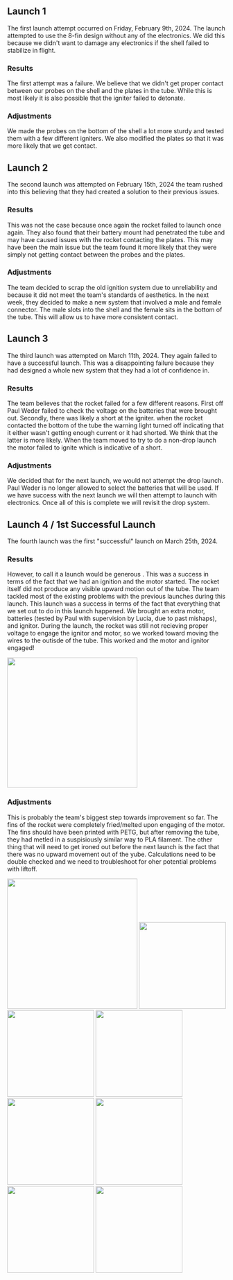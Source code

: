 ## Launch 1

The first launch attempt occurred on Friday, February 9th, 2024. The launch attempted to use the 8-fin design without any of the electronics. We did this because we didn't want to damage any electronics if the shell failed to stabilize in flight. 

### Results

The first attempt was a failure. We believe that we didn't get proper contact between our probes on the shell and the plates in the tube. While this is most likely it is also possible that the igniter failed to detonate. 

### Adjustments

We made the probes on the bottom of the shell a lot more sturdy and tested them with a few different igniters. We also modified the plates so that it was more likely that we get contact.

## Launch 2 

The second launch was attempted on February 15th, 2024 the team rushed into this believing that they had created a solution to their previous issues.



### Results
 This was not the case because once again the rocket failed to launch once again. They also found that their battery mount had penetrated the tube and may have caused issues with the rocket contacting the plates. This may have been the main issue but the team found it more likely that they were simply not getting contact between the probes and the plates.



### Adjustments

The team decided to scrap the old ignition system due to unreliability and because it did not meet the team's standards of aesthetics. In the next week, they decided to make a new system that involved a male and female connector. The male slots into the shell and the female sits in the bottom of the tube. This will allow us to have more consistent contact.

## Launch 3

The third launch was attempted on March 11th, 2024. They again failed to have a successful launch. This was a disappointing failure because they had designed a whole new system that they had a lot of confidence in.

### Results

The team believes that the rocket failed for a few different reasons. First off Paul Weder failed to check the voltage on the batteries that were brought out. Secondly, there was likely a short at the igniter. when the rocket contacted the bottom of the tube the warning light turned off indicating that it either wasn't getting enough current or it had shorted. We think that the latter is more likely. When the team moved to try to do a non-drop launch the motor failed to ignite which is indicative of a short.

### Adjustments

We decided that for the next launch, we would not attempt the drop launch. Paul Weder is no longer allowed to select the batteries that will be used. If we have success with the next launch we will then attempt to launch with electronics. Once all of this is complete we will revisit the drop system.


## Launch 4 / 1st Successful Launch

The fourth launch was the first "successful" launch on March 25th, 2024. 

### Results 

However, to call it a launch would be generous . This was a success in terms of the fact that we had an ignition and the motor started. The rocket itself did not produce any visible upward motion out of the tube. The team tackled most of the existing problems with the previous launches during this launch. This launch was a success in terms of the fact that everything that we set out to do in this launch happened. We brought an extra motor, batteries (tested by Paul with supervision by Lucia, due to past mishaps), and ignitor. During the launch, the rocket was still not recieving proper voltage to engage the ignitor and motor, so we worked toward moving the wires to the outisde of the tube. This worked and the motor and ignitor engaged!

<img src = "https://github.com/Pweder69/SMORT/blob/48975b8509867a4feda575c4828a8f50840fb580/Documentation/Images/Images/ignition1.gif" width =300>


### Adjustments

This is probably the team's biggest step towards improvement so far. The fins of the rocket were completely fried/melted upon engaging of the motor. The fins should have been printed with PETG, but after removing the tube, they had metled in a suspisiously similar way to PLA filament. The other thing that will need to get ironed out before the next launch is the fact that there was no upward movement out of the yube. Calculations need to be double checked and we need to troubleshoot for oher potential problems with liftoff.  

<img src = "https://github.com/Pweder69/SMORT/blob/main/Documentation/Images/Images/fullbody.ignition1.jpg" width =300>

<img src = "https://github.com/Pweder69/SMORT/blob/main/Documentation/Images/Images/smort.front.ignition1.jpg" width =200>
<img src = "https://github.com/Pweder69/SMORT/blob/main/Documentation/Images/Images/smort.mid.ignition1.jpg" width =200>
<img src = "https://github.com/Pweder69/SMORT/blob/main/Documentation/Images/Images/smort.tail.ignition1.jpg" width =200>
<img src = "https://github.com/Pweder69/SMORT/blob/main/Documentation/Images/Images/motor.ignition1.jpg" width =200>
<img src = "https://github.com/Pweder69/SMORT/blob/main/Documentation/Images/Images/ignitor.ignition1.jpg" width =200>
<img src = "https://github.com/Pweder69/SMORT/blob/main/Documentation/Images/Images/endcap.ignition1.jpg" width =200>
<img src = "https://github.com/Pweder69/SMORT/blob/main/Documentation/Images/Images/tubeview.ignition1.jpg" width =200>

